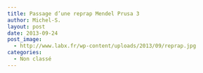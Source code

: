 ```yaml
---
title: Passage d’une reprap Mendel Prusa 3
author: Michel-S.
layout: post
date: 2013-09-24
post_image:
  - http://www.labx.fr/wp-content/uploads/2013/09/reprap.jpg
categories:
  - Non classé
---
```

